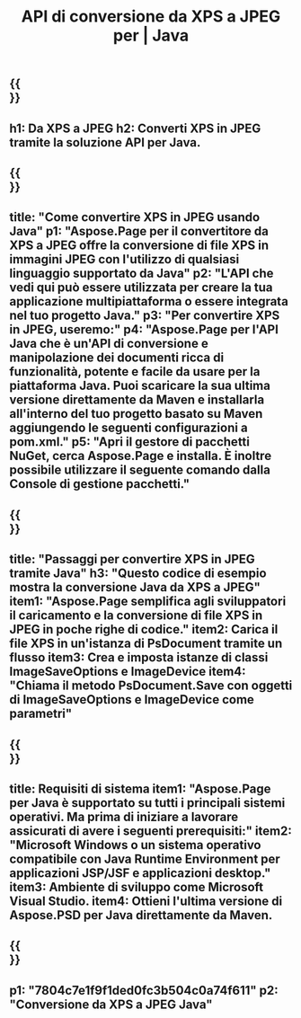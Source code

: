 ﻿---
translation: true
template: /_templates/_conversion-child-java.md
title: API di conversione da XPS a JPEG per | Java
url: /java/conversion/xps-to-jpeg/
description: Esempio di codice di conversione Java per il formato XPS in file JPEG. Utilizzare questo codice di esempio per convertire XPS in JPEG all'interno di qualsiasi applicazione basata su Java Web o desktop.
informat: XPS
outformat: JPEG
otherformats: EPS PS
---

{{<section banner>}}
---
h1: Da XPS a JPEG
h2: Converti XPS in JPEG tramite la soluzione API per Java.
---

{{<section overview>}}
---
title: "Come convertire XPS in JPEG usando Java"
p1: "Aspose.Page per il convertitore da XPS a JPEG offre la conversione di file XPS in immagini JPEG con l'utilizzo di qualsiasi linguaggio supportato da Java"
p2: "L'API che vedi qui può essere utilizzata per creare la tua applicazione multipiattaforma o essere integrata nel tuo progetto Java."
p3: "Per convertire XPS in JPEG, useremo:"
p4: "Aspose.Page per l'API Java che è un'API di conversione e manipolazione dei documenti ricca di funzionalità, potente e facile da usare per la piattaforma Java. Puoi scaricare la sua ultima versione direttamente da Maven e installarla all'interno del tuo progetto basato su Maven aggiungendo le seguenti configurazioni a pom.xml."
p5: "Apri il gestore di pacchetti NuGet, cerca Aspose.Page e installa. È inoltre possibile utilizzare il seguente comando dalla Console di gestione pacchetti."
---

{{<section feature1>}}
---
title: "Passaggi per convertire XPS in JPEG tramite Java"
h3: "Questo codice di esempio mostra la conversione Java da XPS a JPEG"
item1: "Aspose.Page semplifica agli sviluppatori il caricamento e la conversione di file XPS in JPEG in poche righe di codice."
item2: Carica il file XPS in un'istanza di PsDocument tramite un flusso
item3: Crea e imposta istanze di classi ImageSaveOptions e ImageDevice
item4: "Chiama il metodo PsDocument.Save con oggetti di ImageSaveOptions e ImageDevice come parametri"
---

{{<section feature2>}}
---
title: Requisiti di sistema
item1: "Aspose.Page per Java è supportato su tutti i principali sistemi operativi. Ma prima di iniziare a lavorare assicurati di avere i seguenti prerequisiti:"
item2: "Microsoft Windows o un sistema operativo compatibile con Java Runtime Environment per applicazioni JSP/JSF e applicazioni desktop."
item3: Ambiente di sviluppo come Microsoft Visual Studio.
item4: Ottieni l'ultima versione di Aspose.PSD per Java direttamente da Maven.
---

{{<section gist>}}
---
p1: "7804c7e1f9f1ded0fc3b504c0a74f611"
p2: "Conversione da XPS a JPEG Java"
---
